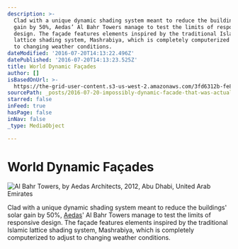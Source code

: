 ```yaml
---
description: >-
  Clad with a unique dynamic shading system meant to reduce the buildings’ solar
  gain by 50%, Aedas’ Al Bahr Towers manage to test the limits of responsive
  design. The façade features elements inspired by the traditional Islamic
  lattice shading system, Mashrabiya, which is completely computerized to adjust
  to changing weather conditions.
dateModified: '2016-07-20T14:13:22.496Z'
datePublished: '2016-07-20T14:13:23.525Z'
title: World Dynamic Façades
author: []
isBasedOnUrl: >-
  https://the-grid-user-content.s3-us-west-2.amazonaws.com/3fd6312b-fe8e-44c0-a782-a837a6492695.jpg
sourcePath: _posts/2016-07-20-impossibly-dynamic-facade-that-was-actually-built.md
starred: false
inFeed: true
hasPage: false
inNav: false
_type: MediaObject

---
```

# World Dynamic Façades
![Al Bahr Towers, by Aedas Architects, 2012, Abu Dhabi, United Arab Emirates](https://the-grid-user-content.s3-us-west-2.amazonaws.com/3fd6312b-fe8e-44c0-a782-a837a6492695.jpg)

Clad with a unique dynamic shading system meant to reduce the buildings' solar gain by 50%, [Aedas][0]' Al Bahr Towers manage to test the limits of responsive design. The façade features elements inspired by the traditional Islamic lattice shading system, Mashrabiya, which is completely computerized to adjust to changing weather conditions.

[0]: http://architizer.com/firms/aedas/